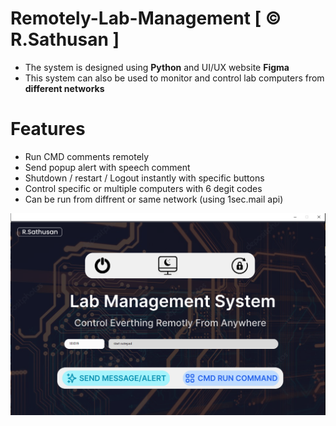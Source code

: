 # Remotely-Lab-Management [ © R.Sathusan ]
- The system is designed using **Python** and UI/UX website **Figma**
- This system can also be used to monitor and control lab computers from **different networks**

# Features
- Run CMD comments remotely
- Send popup alert with speech comment
- Shutdown / restart / Logout instantly with specific buttons
- Control specific or multiple computers with 6 degit codes
- Can be run from diffrent or same network (using 1sec.mail api)

![My Image](sc0.png)
